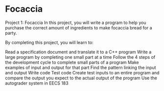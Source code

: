 # Focaccia
Project 1: Focaccia
In this project, you will write a program to help you purchase the correct amount of ingredients to make focaccia bread for a party.

By completing this project, you will learn to:

Read a specification document and translate it to a C++ program
Write a large program by completing one small part at a time
Follow the 4 steps of the development cycle to complete small parts of a program
Make examples of input and output for that part
Find the pattern linking the input and output
Write code
Test code
Create test inputs to an entire program and compare the output you expect to the actual output of the program
Use the autograder system in EECS 183

